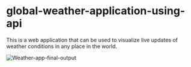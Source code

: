 # global-weather-application-using-api
This is a web application that can be used to visualize live updates of weather conditions in any place in the world. 

![Weather-app-final-output ](https://user-images.githubusercontent.com/104146031/208148186-5f45178e-dcd4-4828-8c9e-a4edfc070637.png)
